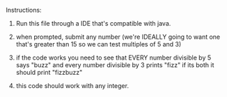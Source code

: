 Instructions:

1. Run this file through a IDE that's compatible with java. 
2. when prompted, submit any number (we're IDEALLY going to want one that's greater than 15 so we can test multiples of 5 and 3)
3. if the code works you need to see that EVERY number divisible by 5 says "buzz" and every number divisible by 3 prints "fizz" if its both it should print "fizzbuzz"

4. this code should work with any integer. 
